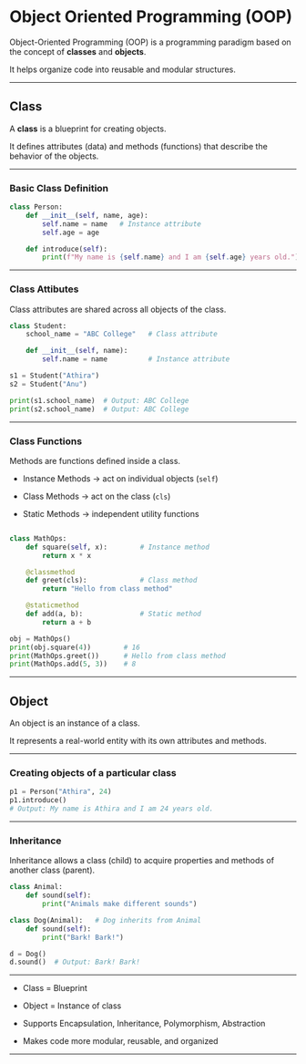 # Object Oriented Programming (OOP)

Object-Oriented Programming (OOP) is a programming paradigm based on the concept of **classes** and **objects**.  

It helps organize code into reusable and modular structures.

---

## Class

A **class** is a blueprint for creating objects.

It defines attributes (data) and methods (functions) that describe the behavior of the objects.

---

### Basic Class Definition

```python
class Person:
    def __init__(self, name, age):
        self.name = name   # Instance attribute
        self.age = age

    def introduce(self):
        print(f"My name is {self.name} and I am {self.age} years old.")

```
---

### Class Attibutes

Class attributes are shared across all objects of the class.

```python
class Student:
    school_name = "ABC College"   # Class attribute

    def __init__(self, name):
        self.name = name          # Instance attribute

s1 = Student("Athira")
s2 = Student("Anu")

print(s1.school_name)  # Output: ABC College
print(s2.school_name)  # Output: ABC College

```

---

### Class Functions

Methods are functions defined inside a class.

- Instance Methods → act on individual objects (`self`)

- Class Methods → act on the class (`cls`)

- Static Methods → independent utility functions

```python

class MathOps:
    def square(self, x):        # Instance method
        return x * x

    @classmethod
    def greet(cls):             # Class method
        return "Hello from class method"

    @staticmethod
    def add(a, b):              # Static method
        return a + b

obj = MathOps()
print(obj.square(4))        # 16
print(MathOps.greet())      # Hello from class method
print(MathOps.add(5, 3))    # 8

```
---

## Object

An object is an instance of a class.

It represents a real-world entity with its own attributes and methods.

---

### Creating objects of a particular class

```python
p1 = Person("Athira", 24)
p1.introduce()  
# Output: My name is Athira and I am 24 years old.

```
---
### Inheritance

Inheritance allows a class (child) to acquire properties and methods of another class (parent).

```python
class Animal:
    def sound(self):
        print("Animals make different sounds")

class Dog(Animal):   # Dog inherits from Animal
    def sound(self):
        print("Bark! Bark!")

d = Dog()
d.sound()  # Output: Bark! Bark!

```
---

- Class = Blueprint

- Object = Instance of class

- Supports Encapsulation, Inheritance, Polymorphism, Abstraction

- Makes code more modular, reusable, and organized

---
